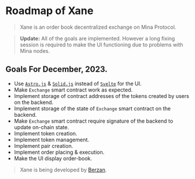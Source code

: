 # Roadmap of Xane

> Xane is an order book decentralized exchange on Mina Protocol.

> **Update:** All of the goals are implemented. However a long fixing session is required to make the UI functioning due to problems with Mina nodes.

## Goals For December, 2023.

- Use [`Astro.js`](https://astro.build/) & [`Solid.js`](https://www.solidjs.com/) instead of [`Svelte`](https://svelte.dev/) for the UI.
- Make `Exchange` smart contract work as expected.
- Implement storage of contract addresses of the tokens created by users on the backend.
- Implement storage of the state of `Exchange` smart contract on the backend.
- Make `Exchange` smart contract require signature of the backend to update on-chain state.
- Implement token creation.
- Implement token management.
- Implement pair creation.
- Implement order placing & execution.
- Make the UI display order-book.

> Xane is being developed by [Berzan](https://github.com/BerzanXyz).
